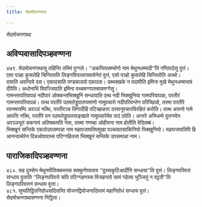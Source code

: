 ```yaml
---
title: सेदमोचनगाथा

---
```

सेदमोचनगाथा  


## अविप्पवासादिपञ्हवण्णना

४७९. सेदमोचनगाथासु तहिन्ति तस्मिं पुग्गले। ‘‘अकप्पियसम्भोगो नाम मेथुनधम्मादी’’ति गण्ठिपदेसु वुत्तं। एसा पञ्हा कुसलेहि चिन्तिताति लिङ्गविपल्लासवसेनेतं वुत्तं, एसो पञ्हो कुसलेहि चिन्तितोति अत्थो।  
दसाति अवन्दिये दस। एकादसाति पण्डकादयो एकादस। उब्भक्खके न वदामीति इमिना मुखे मेथुनधम्माभावं दीपेति। अधोनाभिं विवज्जियाति इमिना वच्चमग्गपस्सावमग्गेसु।  
गामन्तरपरियापन्नं नदीपारं ओक्कन्तभिक्खुनिं सन्धायाति एत्थ नदी भिक्खुनिया गामपरियापन्ना, परतीरं गामन्तरपरियापन्नं। तत्थ परतीरे पठमलेड्डुपातप्पमाणो गामूपचारो नदीपरियन्तेन परिच्छिन्नो, तस्मा परतीरे रतनमत्तम्पि अरञ्ञं नत्थि, परतीरञ्च तिणादीहि पटिच्छन्नत्ता दस्सनूपचारविरहितं करोति। तत्थ अत्तनो गामे आपत्ति नत्थि, परतीरे पन पठमलेड्डुपातसङ्खाते गामूपचारेयेव पादं ठपेति। अन्तरे अभिधम्मे वुत्तनयेन अरञ्ञभूतं सकगामं अतिक्कमति नाम, तस्मा गणम्हा ओहीयना नाम होतीति वेदितब्बं।  
भिक्खूनं सन्तिके एकतोउपसम्पन्ना नाम महापजापतिपमुखा पञ्चसतसाकिनियो भिक्खुनियो। महापजापतिपि हि आनन्दत्थेरेन दिन्नओवादस्स पटिग्गहितत्ता भिक्खूनं सन्तिके उपसम्पन्ना नाम।  


## पाराजिकादिपञ्हवण्णना

४८०. सह दुस्सेन मेथुनवीतिक्कमस्स सक्कुणेय्यताय ‘‘दुस्सकुटिआदीनि सन्धाया’’ति वुत्तं। लिङ्गपरिवत्तं सन्धाय वुत्ताति ‘‘लिङ्गपरिवत्ते सति पटिग्गहणस्स विजहनतो सामं गहेत्वा भुञ्जितुं न वट्टती’’ति लिङ्गपरिवत्तनं सन्धाय वुत्ता।  
४८१. सुप्पतिट्ठितनिग्रोधसदिसन्ति योजनद्वियोजनादिपरमं महानिग्रोधं सन्धाय वुत्तं।  
सेदमोचनगाथावण्णना निट्ठिता।  